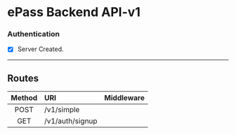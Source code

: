 # ePass Backend API-v1

### Authentication
* [x] Server Created.

---

## Routes

| Method | URI | Middleware |
| :-----: | :---- | :-----:|
| POST | /v1/simple | |
| GET | /v1/auth/signup | |


